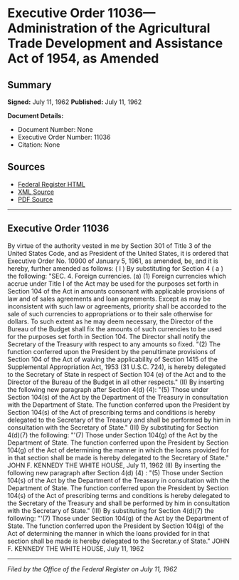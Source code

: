 # Executive Order 11036—Administration of the Agricultural Trade Development and Assistance Act of 1954, as Amended

## Summary

**Signed:** July 11, 1962
**Published:** July 11, 1962

**Document Details:**
- Document Number: None
- Executive Order Number: 11036
- Citation: None

## Sources
- [Federal Register HTML](https://www.presidency.ucsb.edu/documents/executive-order-11036-administration-the-agricultural-trade-development-and-assistance-act)
- [XML Source](None)
- [PDF Source](None)

---

## Executive Order 11036

By virtue of the authority vested in me by Section 301 of Title 3 of the United States Code, and as President of the United States, it is ordered that Executive Order No. 10900 of January 5, 1961, as amended, be, and it is hereby, further amended as follows:
( I ) By substituting for Section 4 ( a ) the following:
"SEC. 4. Foreign currencies. (a) (1) Foreign currencies which accrue under Title I of the Act may be used for the purposes set forth in Section 104 of the Act in amounts consonant with applicable provisions of law and of sales agreements and loan agreements. Except as may be inconsistent with such law or agreements, priority shall be accorded to the sale of such currencies to appropriations or to their sale otherwise for dollars. To such extent as he may deem necessary, the Director of the Bureau of the Budget shall fix the amounts of such currencies to be used for the purposes set forth in Section 104. The Director shall notify the Secretary of the Treasury with respect to any amounts so fixed.
"(2) The function conferred upon the President by the penultimate provisions of Section 104 of the Act of waiving the applicability of Section 1415 of the Supplemental Appropriation Act, 1953 (31 U.S.C. 724), is hereby delegated to the Secretary of State in respect of Section 104 (e) of the Act and to the Director of the Bureau of the Budget in all other respects."
    (II) By inserting the following new paragraph after Section 4(d) (4):
"(5) Those under Section 104(s) of the Act by the Department of the Treasury in consultation with the Department of State. The function conferred upon the President by Section 104(s) of the Act of prescribing terms and conditions is hereby delegated to the Secretary of the Treasury and shall be performed by him in consultation with the Secretary of State."
    (III) By substituting for Section 4(d)(7) the following:
"'(7) Those under Section 104(g) of the Act by the Department of State. The function conferred upon the President by Section 104(g) of the Act of determining the manner in which the loans provided for in that section shall be made is hereby delegated to the Secretary of State."
JOHN F. KENNEDY
THE WHITE HOUSE,
July 11, 1962
    (II) By inserting the following new paragraph after Section 4(d)
    (4) :
"(5) Those under Section 104(s) of the Act by the Department of the Treasury in consultation with the Department of State. The function conferred upon the President by Section 104(s) of the Act of prescribing terms and conditions is hereby delegated to the Secretary of the Treasury and shall be performed by him in consultation with the Secretary of State."
    (III) By substituting for Section 4(d)(7) the following:
"'(7) Those under Section 104(g) of the Act by the Department of State. The function conferred upon the President by Section 104(g) of the Act of determining the manner in which the loans provided for in that section shall be made is hereby delegated to the Secretar.y of State."
JOHN F. KENNEDY
THE WHITE HOUSE,
July 11, 1962

---

*Filed by the Office of the Federal Register on July 11, 1962*

